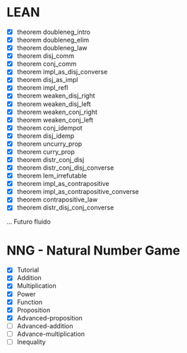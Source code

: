 # LEAN

- [x] theorem doubleneg_intro 
- [x] theorem doubleneg_elim 
- [x] theorem doubleneg_law
- [x] theorem disj_comm
- [x] theorem conj_comm
- [x] theorem impl_as_disj_converse
- [x] theorem disj_as_impl
- [x] theorem impl_refl
- [x] theorem weaken_disj_right
- [x] theorem weaken_disj_left
- [x] theorem weaken_conj_right
- [x] theorem weaken_conj_left
- [x] theorem conj_idempot
- [x] theorem disj_idemp
- [x] theorem uncurry_prop
- [x] theorem curry_prop
- [x] theorem distr_conj_disj
- [x] theorem distr_conj_disj_converse
- [x] theorem lem_irrefutable
- [x] theorem impl_as_contrapositive
- [x] theorem impl_as_contrapositive_converse
- [x] theorem contrapositive_law
- [x] theorem distr_disj_conj_converse

... Futuro fluido 

# NNG - Natural Number Game

- [x] Tutorial
- [x] Addition
- [x] Multiplication 
- [x] Power
- [x] Function
- [x] Proposition
- [x] Advanced-proposition
- [ ] Advanced-addition
- [ ] Advance-multiplication
- [ ] Inequality
